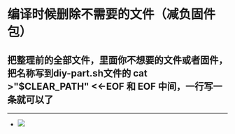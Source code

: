 # 编译时候删除不需要的文件（减负固件包）
## 把整理前的全部文件，里面你不想要的文件或者固件，把名称写到diy-part.sh文件的 cat >"$CLEAR_PATH" <<-EOF  和 EOF 中间，一行写一条就可以了
 
---  
- <img src="https://github.com/danshui-git/shuoming/blob/master/doc/shanchuwenjian.png" />
